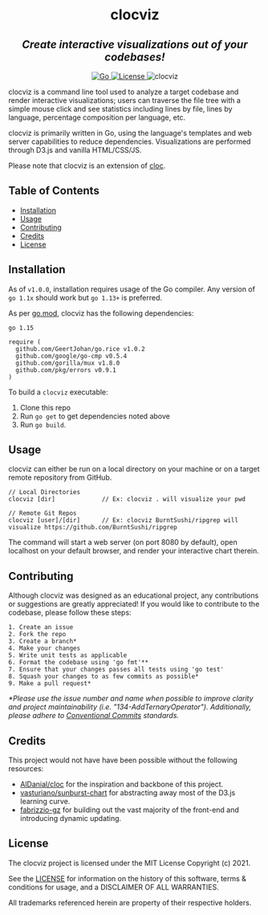 <h1 align="center">clocviz</h1>
<h2 align="center"><i>Create interactive visualizations out of your codebases!</i></h2>

<p align="center">
  <a href="https://golang.org/doc/go1.15">
    <img alt="Go" src="https://img.shields.io/github/go-mod/go-version/cdkini/Okra?style=flat-square"
  </a> 
  <a href="https://opensource.org/licenses/MIT">
    <img alt="License" src="https://img.shields.io/github/license/cdkini/Okra?color=red&style=flat-square"
  </a>
  <a>
    <img alt="clocviz" src="https://img.shields.io/badge/version-v1.0.0-yellow?style=flat-square"
  </a>
</p>
    
clocviz is a command line tool used to analyze a target codebase and render interactive visualizations; users can traverse the file tree with a simple mouse click and see statistics including lines by file, lines by language, percentage composition per language, etc.

clocviz is primarily written in Go, using the language's templates and web server capabilities to reduce dependencies. Visualizations are performed through D3.js and vanilla HTML/CSS/JS.

Please note that clocviz is an extension of [cloc](https://github.com/AlDanial/cloc).

## Table of Contents

- [Installation](#Installation)
- [Usage](#Usage)
- [Contributing](#Contributing)
- [Credits](#Credits)
- [License](#License)

## Installation

As of `v1.0.0`, installation requires usage of the Go compiler.
Any version of `go 1.1x` should work but `go 1.13+` is preferred.

As per [go.mod](https://github.com/cdkini/clocviz/blob/master/go.mod), clocviz has the following dependencies:

```
go 1.15

require (
  github.com/GeertJohan/go.rice v1.0.2
  github.com/google/go-cmp v0.5.4
  github.com/gorilla/mux v1.8.0
  github.com/pkg/errors v0.9.1
)
```

To build a `clocviz` executable:

1. Clone this repo
2. Run `go get` to get dependencies noted above
3. Run `go build`.

## Usage

clocviz can either be run on a local directory on your machine or on a target remote repository from GitHub.

```
// Local Directories
clocviz [dir]             // Ex: clocviz . will visualize your pwd

// Remote Git Repos
clocviz [user]/[dir]      // Ex: clocviz BurntSushi/ripgrep will visualize https://github.com/BurntSushi/ripgrep
```

The command will start a web server (on port 8080 by default), open localhost on your default browser, and render your interactive chart therein.

## Contributing

Although clocviz was designed as an educational project, any contributions or suggestions are greatly appreciated! If you would like to contribute to the codebase, please follow these steps:

```
1. Create an issue
2. Fork the repo
3. Create a branch*
4. Make your changes
5. Write unit tests as applicable
6. Format the codebase using 'go fmt'**
7. Ensure that your changes passes all tests using 'go test'
8. Squash your changes to as few commits as possible*
9. Make a pull request*
```

<i>\*Please use the issue number and name when possible to improve clarity and project maintainability (i.e. "134-AddTernaryOperator"). Additionally, please adhere to [Conventional Commits](https://www.conventionalcommits.org/en/v1.0.0/) standards.<br></i>

## Credits

This project would not have have been possible without the following resources:

- [AlDanial/cloc](https://github.com/AlDanial/cloc) for the inspiration and backbone of this project.
- [vasturiano/sunburst-chart](https://github.com/vasturiano/sunburst-chart) for abstracting away most of the D3.js learning curve.
- [fabrizzio-gz](https://github.com/fabrizzio-gz) for building out the vast majority of the front-end and introducing dynamic updating.

## License

The clocviz project is licensed under the MIT License Copyright (c) 2021.

See the [LICENSE](https://github.com/cdkini/cdkini/blob/master/LICENSE) for information on the history of this software, terms & conditions for usage, and a DISCLAIMER OF ALL WARRANTIES.

All trademarks referenced herein are property of their respective holders.
